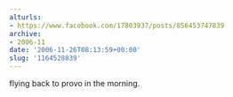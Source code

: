 ```yaml
---
alturls:
- https://www.facebook.com/17803937/posts/856453747839
archive:
- 2006-11
date: '2006-11-26T08:13:59+00:00'
slug: '1164528839'
---
```


flying back to provo in the morning.

